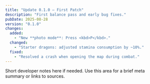 ```yaml
---
title: "Update 0.1.0 — First Patch"
description: "First balance pass and early bug fixes."
pubDate: 2025-08-28
version: "0.1.0"
changes:
  added:
    - "New **photo mode**: Press <kbd>P</kbd>."
  changed:
    - "Starter dragons: adjusted stamina consumption by ~10%."
  fixed:
    - "Resolved a crash when opening the map during combat."
---
```


Short developer notes here if needed. Use this area for a brief meta summary or links to sources.
